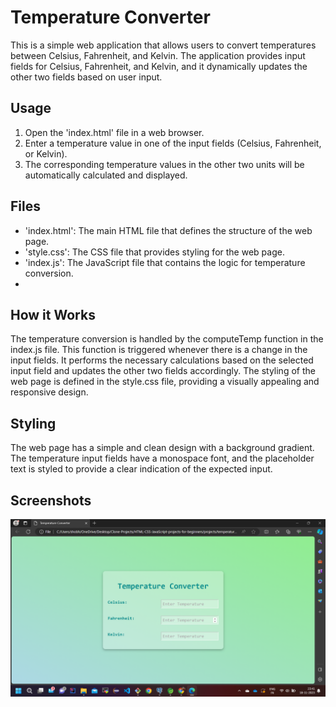 
# Temperature Converter

This is a simple web application that allows users to convert temperatures between Celsius, Fahrenheit, and Kelvin. The application provides input fields for Celsius, Fahrenheit, and Kelvin, and it dynamically updates the other two fields based on user input.

## Usage
1. Open the 'index.html' file in a web browser.
2. Enter a temperature value in one of the input fields (Celsius, Fahrenheit, or Kelvin).
3. The corresponding temperature values in the other two units will be automatically calculated and displayed.

## Files
- 'index.html': The main HTML file that defines the structure of the web page.
- 'style.css': The CSS file that provides styling for the web page.
- 'index.js': The JavaScript file that contains the logic for temperature conversion.
- 
## How it Works
The temperature conversion is handled by the computeTemp function in the index.js file. This function is triggered whenever there is a change in the input fields. It performs the necessary calculations based on the selected input field and updates the other two fields accordingly.
The styling of the web page is defined in the style.css file, providing a visually appealing and responsive design.

## Styling
The web page has a simple and clean design with a background gradient. The temperature input fields have a monospace font, and the placeholder text is styled to provide a clear indication of the expected input.


## Screenshots
![App Screenshot 1](Screenshot%20(192).png)

